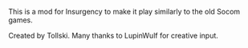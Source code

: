 This is a mod for Insurgency to make it play similarly to the old Socom games.

Created by Tollski. Many thanks to LupinWulf for creative input.